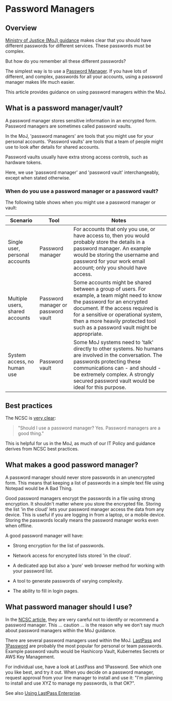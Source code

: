 # Password Managers

## Overview

[Ministry of Justice \(MoJ\) guidance](passwords.md) makes clear that you should have different passwords for different services. These passwords must be complex.

But how do you remember all these different passwords?

The simplest way is to use a [Password Manager](https://en.wikipedia.org/wiki/Password_manager). If you have lots of different, and complex, passwords for all your accounts, using a password manager makes life much easier.

This article provides guidance on using password managers within the MoJ.

## What is a password manager/vault?

A password manager stores sensitive information in an encrypted form. Password managers are sometimes called password vaults.

In the MoJ, 'password managers' are tools that you might use for your personal accounts. 'Password vaults' are tools that a team of people might use to look after details for shared accounts.

Password vaults usually have extra strong access controls, such as hardware tokens.

Here, we use 'password manager' and 'password vault' interchangeably, except when stated otherwise.

### When do you use a password manager or a password vault?

The following table shows when you might use a password manager or vault:

|Scenario|Tool|Notes|
|--------|----|-----|
|Single user, personal accounts|Password manager|For accounts that only you use, or have access to, then you would probably store the details in a password manager. An example would be storing the username and password for your work email account; only you should have access.|
|Multiple users, shared accounts|Password manager or password vault|Some accounts might be shared between a group of users. For example, a team might need to know the password for an encrypted document. If the access required is for a sensitive or operational system, then a more heavily protected tool such as a password vault might be appropriate.|
|System access, no human use|Password vault|Some MoJ systems need to 'talk' directly to other systems. No humans are involved in the conversation. The passwords protecting these communications can - and should - be extremely complex. A strongly secured password vault would be ideal for this purpose.|

## Best practices

The NCSC is [very clear](https://www.ncsc.gov.uk/blog-post/what-does-ncsc-think-password-managers):

> "Should I use a password manager? Yes. Password managers are a good thing."

This is helpful for us in the MoJ, as much of our IT Policy and guidance derives from NCSC best practices.

## What makes a good password manager?

A password manager should never store passwords in an unencrypted form. This means that keeping a list of passwords in a simple text file using Notepad would be A Bad Thing.

Good password managers encrypt the passwords in a file using strong encryption. It shouldn't matter where you store the encrypted file. Storing the list 'in the cloud' lets your password manager access the data from any device. This is useful if you are logging in from a laptop, or a mobile device. Storing the passwords locally means the password manager works even when offline.

A good password manager will have:

-   Strong encryption for the list of passwords.

-   Network access for encrypted lists stored 'in the cloud'.

-   A dedicated app but also a 'pure' web browser method for working with your password list.

-   A tool to generate passwords of varying complexity.

-   The ability to fill in login pages.


## What password manager should I use?

In the [NCSC article](https://www.ncsc.gov.uk/blog-post/what-does-ncsc-think-password-managers), they are very careful not to identify or recommend a password manager. This ... caution ... is the reason why we don't say much about password managers within the MoJ guidance.

There are several password managers used within the MoJ. [LastPass](https://www.lastpass.com/) and [1Password](https://1password.com/) are probably the most popular for personal or team passwords. Example password vaults would be Hashicorp Vault, Kubernetes Secrets or AWS Key Management.

For individual use, have a look at LastPass and 1Password. See which one you like best, and try it out. When you decide on a password manager, request approval from your line manager to install and use it: "I'm planning to install and use XYZ to manage my passwords, is that OK?".

See also [Using LastPass Enterprise](using-lastpass.md).

